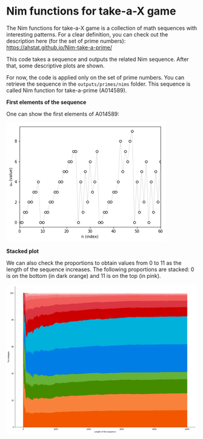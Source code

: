 # Nim functions for take-a-X game

The Nim functions for take-a-X game is a collection of math sequences with interesting patterns.
For a clear definition, you can check out the description here (for the set of prime numbers): https://ahstat.github.io/Nim-take-a-prime/

This code takes a sequence and outputs the related Nim sequence. After that, some descriptive plots are shown.

For now, the code is applied only on the set of prime numbers. You can retrieve the sequence in the `outputs/primes/nims` folder. This sequence is called Nim function for take-a-prime (A014589).

**First elements of the sequence**

One can show the first elements of A014589:

![First elements](outputs/primes/plots/sequence_firsts.png) 

**Stacked plot**

We can also check the proportions to obtain values from 0 to 11 as the length of the sequence increases. The following proportions are stacked: 0 is on the bottom (in dark orange) and 11 is on the top (in pink).

![Stacked plot](outputs/primes/plots/percent_stack_large.png) 
